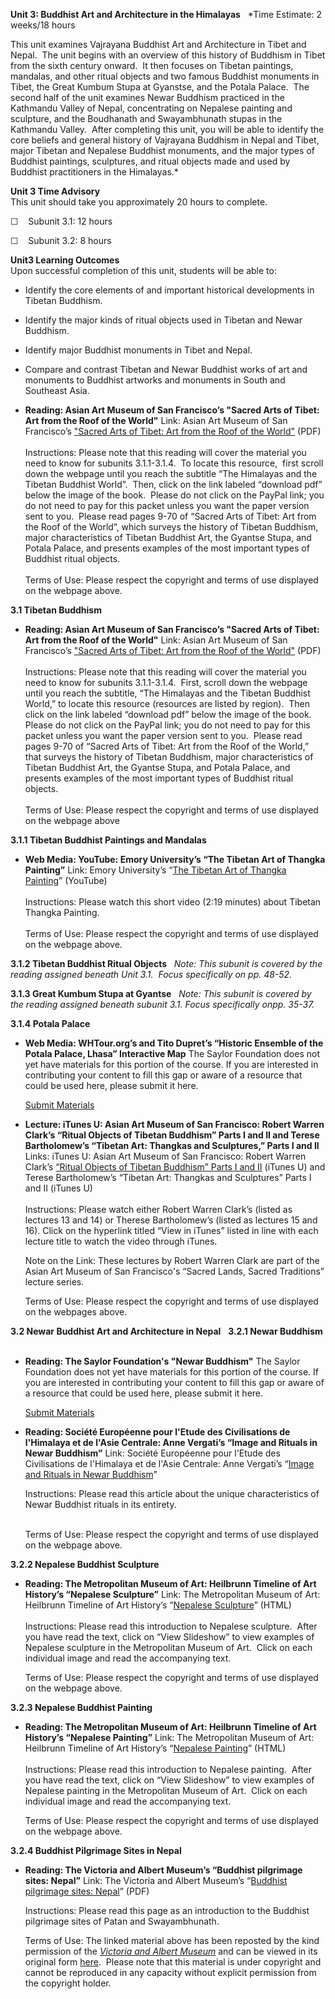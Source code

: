 **Unit 3: Buddhist Art and Architecture in the Himalayas** <span
id="3"></span> 
*Time Estimate: 2 weeks/18 hours  
  
 This unit examines Vajrayana Buddhist Art and Architecture in Tibet and
Nepal.  The unit begins with an overview of this history of Buddhism in
Tibet from the sixth century onward.  It then focuses on Tibetan
paintings, mandalas, and other ritual objects and two famous Buddhist
monuments in Tibet, the Great Kumbum Stupa at Gyanstse, and the Potala
Palace.  The second half of the unit examines Newar Buddhism practiced
in the Kathmandu Valley of Nepal, concentrating on Nepalese painting and
sculpture, and the Boudhanath and Swayambhunath stupas in the Kathmandu
Valley.  After completing this unit, you will be able to identify the
core beliefs and general history of Vajrayana Buddhism in Nepal and
Tibet, major Tibetan and Nepalese Buddhist monuments, and the major
types of Buddhist paintings, sculptures, and ritual objects made and
used by Buddhist practitioners in the Himalayas.*

**Unit 3 Time Advisory**  
This unit should take you approximately 20 hours to complete.

☐    Subunit 3.1: 12 hours

☐    Subunit 3.2: 8 hours

**Unit3 Learning Outcomes**  
Upon successful completion of this unit, students will be able to:

-   Identify the core elements of and important historical developments
    in Tibetan Buddhism.
-   Identify the major kinds of ritual objects used in Tibetan and Newar
    Buddhism.
-   Identify major Buddhist monuments in Tibet and Nepal.
-   Compare and contrast Tibetan and Newar Buddhist works of art and
    monuments to Buddhist artworks and monuments in South and Southeast
    Asia.

-   **Reading: Asian Art Museum of San Francisco’s "Sacred Arts of
    Tibet: Art from the Roof of the World"**
    Link: Asian Art Museum of San Francisco’s ["Sacred Arts of Tibet:
    Art from the Roof of the
    World"](http://blog.asianart.org/pdf/education/Sacred-Arts-of-Tibet.pdf)
    (PDF)  
        
     Instructions: Please note that this reading will cover the material
    you need to know for subunits 3.1.1-3.1.4.  To locate this
    resource,  first scroll down the webpage until you reach the
    subtitle “The Himalayas and the Tibetan Buddhist World”.  Then,
    click on the link labeled “download pdf” below the image of the
    book.  Please do not click on the PayPal link; you do not need to
    pay for this packet unless you want the paper version sent to you. 
    Please read pages 9-70 of “Sacred Arts of Tibet: Art from the Roof
    of the World”, which surveys the history of Tibetan Buddhism, major
    characteristics of Tibetan Buddhist Art, the Gyantse Stupa, and
    Potala Palace, and presents examples of the most important types of
    Buddhist ritual objects.  
        
     Terms of Use: Please respect the copyright and terms of use
    displayed on the webpage above.

**3.1 Tibetan Buddhism** <span id="3.1"></span> 
-   **Reading: Asian Art Museum of San Francisco’s "Sacred Arts of
    Tibet: Art from the Roof of the World"**
    Link: Asian Art Museum of San Francisco’s ["Sacred Arts of Tibet:
    Art from the Roof of the
    World"](http://blog.asianart.org/pdf/education/Sacred-Arts-of-Tibet.pdf) (PDF)  
        
     Instructions: Please note that this reading will cover the material
    you need to know for subunits 3.1.1-3.1.4.  First, scroll down the
    webpage until you reach the subtitle, “The Himalayas and the Tibetan
    Buddhist World,” to locate this resource (resources are listed by
    region).  Then click on the link labeled “download pdf” below the
    image of the book.  Please do not click on the PayPal link; you do
    not need to pay for this packet unless you want the paper version
    sent to you.  Please read pages 9-70 of “Sacred Arts of Tibet: Art
    from the Roof of the World,” that surveys the history of Tibetan
    Buddhism, major characteristics of Tibetan Buddhist Art, the Gyantse
    Stupa, and Potala Palace, and presents examples of the most
    important types of Buddhist ritual objects.  
        
     Terms of Use: Please respect the copyright and terms of use
    displayed on the webpage above

**3.1.1 Tibetan Buddhist Paintings and Mandalas** <span
id="3.1.1"></span> 
-   **Web Media: YouTube: Emory University’s “The Tibetan Art of Thangka
    Painting”**
    Link: Emory University’s “[The Tibetan Art of Thangka
    Painting](http://www.youtube.com/watch?v=qpYX43BmHig)” (YouTube)  
        
     Instructions: Please watch this short video (2:19 minutes) about
    Tibetan Thangka Painting.  
        
     Terms of Use: Please respect the copyright and terms of use
    displayed on the webpage above.

**3.1.2 Tibetan Buddhist Ritual Objects** <span id="3.1.2"></span> 
*Note:* *This subunit is covered by the reading assigned beneath Unit
3.1.  Focus specifically on pp. 48-52.*

**3.1.3 Great Kumbum Stupa at Gyantse** <span id="3.1.3"></span> 
*Note:* *This subunit is covered by the reading assigned beneath subunit
3.1. Focus specifically onpp. 35-37.*

**3.1.4 Potala Palace** <span id="3.1.4"></span> 
-   **Web Media: WHTour.org’s and Tito Dupret’s “Historic Ensemble of
    the Potala Palace, Lhasa” Interactive Map**
    The Saylor Foundation does not yet have materials for this portion
    of the course. If you are interested in contributing your content to
    fill this gap or aware of a resource that could be used here, please
    submit it here.

    [Submit Materials](/contribute/)

-   **Lecture: iTunes U: Asian Art Museum of San Francisco: Robert
    Warren Clark’s “Ritual Objects of Tibetan Buddhism” Parts I and II
    and Terese Bartholomew’s “Tibetan Art: Thangkas and Sculptures,”
    Parts I and II**
    Links: iTunes U: Asian Art Museum of San Francisco: Robert Warren
    Clark’s [“Ritual Objects of Tibetan Buddhism” Parts I and
    II](https://itunes.apple.com/us/itunes-u/sacred-lands-sacred-traditions/id381387014)
    (iTunes U) and Terese Bartholomew’s “Tibetan Art: Thangkas and
    Sculptures” Parts I and II (iTunes U)  
        
     Instructions: Please watch either Robert Warren Clark’s (listed as
    lectures 13 and 14) or Therese Bartholomew’s (listed as lectures 15
    and 16). Click on the hyperlink titled “View in iTunes” listed in
    line with each lecture title to watch the video through iTunes.  
      
     Note on the Link: These lectures by Robert Warren Clark are part of
    the Asian Art Museum of San Francisco's “Sacred Lands, Sacred
    Traditions” lecture series.  
      
     Terms of Use: Please respect the copyright and terms of use
    displayed on the webpages above.

**3.2 Newar Buddhist Art and Architecture in Nepal** <span
id="3.2"></span> 
**3.2.1 Newar Buddhism** <span id="3.2.1"></span> 
-   **Reading: The Saylor Foundation's "Newar Buddhism"**
    The Saylor Foundation does not yet have materials for this portion
    of the course. If you are interested in contributing your content to
    fill this gap or aware of a resource that could be used here, please
    submit it here.

    [Submit Materials](/contribute/)

-   **Reading: Société Européenne pour l'Etude des Civilisations de
    l'Himalaya et de l'Asie Centrale: Anne Vergati’s “Image and Rituals
    in Newar Buddhism”**
    Link: Société Européenne pour l'Etude des Civilisations de
    l'Himalaya et de l'Asie Centrale: Anne Vergati’s “[Image and Rituals
    in Newar
    Buddhism](http://seechac.org/en/activities/image-and-rituals-in-newar-buddhism/)”

      
     Instructions: Please read this article about the unique
    characteristics of Newar Buddhist rituals in its entirety.

       
     Terms of Use: Please respect the copyright and terms of use
    displayed on the webpage above.

**3.2.2 Nepalese Buddhist Sculpture** <span id="3.2.2"></span> 
-   **Reading: The Metropolitan Museum of Art: Heilbrunn Timeline of Art
    History’s “Nepalese Sculpture”**
    Link: The Metropolitan Museum of Art: Heilbrunn Timeline of Art
    History’s “[Nepalese
    Sculpture](http://www.metmuseum.org/toah/hd/neps/hd_neps.htm)”
    (HTML)  
        
     Instructions: Please read this introduction to Nepalese sculpture. 
    After you have read the text, click on “View Slideshow” to view
    examples of Nepalese sculpture in the Metropolitan Museum of Art. 
    Click on each individual image and read the accompanying text.  
      
     Terms of Use: Please respect the copyright and terms of use
    displayed on the webpage above.

**3.2.3 Nepalese Buddhist Painting** <span id="3.2.3"></span> 
-   **Reading: The Metropolitan Museum of Art: Heilbrunn Timeline of Art
    History’s “Nepalese Painting”**
    Link: The Metropolitan Museum of Art: Heilbrunn Timeline of Art
    History’s “[Nepalese
    Painting](http://www.metmuseum.org/toah/hd/nepp/hd_nepp.htm)”
    (HTML)  
        
     Instructions: Please read this introduction to Nepalese painting. 
    After you have read the text, click on “View Slideshow” to view
    examples of Nepalese painting in the Metropolitan Museum of Art. 
    Click on each individual image and read the accompanying text.  
      
     Terms of Use: Please respect the copyright and terms of use
    displayed on the webpage above.

**3.2.4 Buddhist Pilgrimage Sites in Nepal** <span id="3.2.4"></span> 
-   **Reading: The Victoria and Albert Museum’s “Buddhist pilgrimage
    sites: Nepal”**
    Link: The Victoria and Albert Museum’s “[Buddhist pilgrimage sites:
    Nepal](http://www.saylor.org/site/wp-content/uploads/2012/02/ARTH406-3.2.4-Buddhist-pilgrimage-sites-Nepal.pdf)”
    (PDF)  
      
     Instructions: Please read this page as an introduction to the
    Buddhist pilgrimage sites of Patan and Swayambhunath.  
      
     Terms of Use: The linked material above has been reposted by the
    kind permission of the *[Victoria and Albert
    Museum](http://www.vam.ac.uk/)* and can be viewed in its original
    form
    [here](http://www.vam.ac.uk/content/articles/b/buddhist-pilgrimage-sites-nepal/). 
    Please note that this material is under copyright and cannot be
    reproduced in any capacity without explicit permission from the
    copyright holder.


